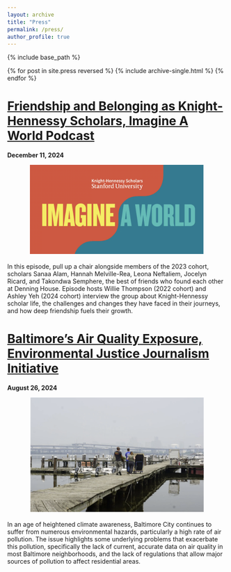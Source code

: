 ```yaml
---
layout: archive
title: "Press"
permalink: /press/
author_profile: true
---
```

<!--
 {% if site.author.googlescholar %}
  <div class="wordwrap">You can also find my articles on <a href="{{site.author.googlescholar}}">my Google Scholar profile</a>.</div>
 {% endif %}
-->

{% include base_path %}

{% for post in site.press reversed %}
  {% include archive-single.html %}
{% endfor %}

[Friendship and Belonging as Knight-Hennessy Scholars, Imagine A World Podcast](https://knight-hennessy.stanford.edu/news/friendship-and-belonging-knight-hennessy-scholars)
======
**December 11, 2024**
<div style="text-align: center;">
  <img src="/images/imagine_a_world.png" alt="Imagine A World Podcast Logo" style="width: 400px;">
</div>
<br>
In this episode, pull up a chair alongside members of the 2023 cohort, scholars Sanaa Alam, Hannah Melville-Rea, Leona Neftaliem, Jocelyn Ricard, and Takondwa Semphere, the best of friends who found each other at Denning House. Episode hosts Willie Thompson (2022 cohort) and Ashley Yeh (2024 cohort) interview the group about Knight-Hennessy scholar life, the challenges and changes they have faced in their journeys, and how deep friendship fuels their growth.

[Baltimore’s Air Quality Exposure, Environmental Justice Journalism Initiative](https://www.ejji.org/baltimores-air-quality-exposure)
======
**August 26, 2024**
<div style="text-align: center;">
  <img src="/images/bmore_aqi.png" alt="Pier in South Baltimore" style="width: 400px;">
</div>
<br>
In an age of heightened climate awareness, Baltimore City continues to suffer from numerous environmental hazards, particularly a high rate of air pollution. The issue highlights some underlying problems that exacerbate this pollution, specifically the lack of current, accurate data on air quality in most Baltimore neighborhoods, and the lack of regulations that allow major sources of pollution to affect residential areas.



